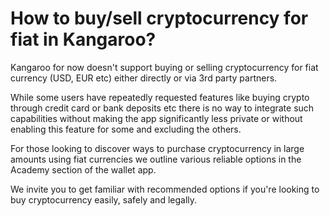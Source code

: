# How to buy/sell cryptocurrency for fiat in Kangaroo?

Kangaroo for now doesn't support buying or selling cryptocurrency for fiat currency (USD, EUR etc) either directly or via 3rd party partners.

While some users have repeatedly requested features like buying crypto through credit card or bank deposits etc there is no way to integrate such capabilities without making the app significantly less private or without enabling this feature for some and excluding the others.

For those looking to discover ways to purchase cryptocurrency in large amounts using fiat currencies we outline various reliable options in the Academy section of the wallet app.

We invite you to get familiar with recommended options if you're looking to buy cryptocurrency easily, safely and legally.
